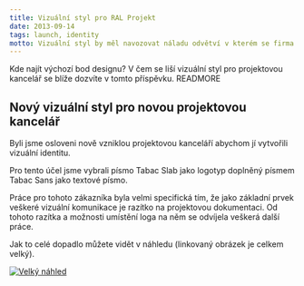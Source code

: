```yaml
---
title: Vizuální styl pro RAL Projekt
date: 2013-09-14
tags: launch, identity
motto: Vizuální styl by měl navozovat náladu odvětví v kterém se firma vyskytuje nejvíce.
---
```


Kde najít výchozí bod designu? V čem se liší vizuální styl pro projektovou kancelář se blíže dozvíte v tomto příspěvku.
READMORE

## Nový vizuální styl pro novou projektovou kancelář

Byli jsme osloveni nově vzniklou projektovou kanceláří abychom jí vytvořili vizuální identitu.

Pro tento účel jsme vybrali písmo Tabac Slab jako logotyp doplněný písmem Tabac Sans jako textové písmo.

Práce pro tohoto zákazníka byla velmi specifická tím, že jako základní prvek veškeré vizuální komunikace je razítko na projektovou dokumentaci. Od tohoto razítka a možnosti umístění loga na něm se odvíjela veškerá další práce.

Jak to celé dopadlo můžete vidět v náhledu (linkovaný obrázek je celkem velký).

<a href="/images/RAL.png" title="RAL Projekt vizuální identita"> ![Velký náhled](/images/RAL_thumb.png) </a>
